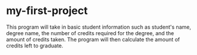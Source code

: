 # my-first-project
This program will take in basic student information such as student's name, degree name, the number of credits required for the degree, and the amount of credits taken. The program will then calculate the amount of credits left to graduate.
